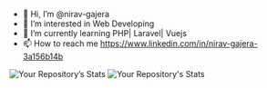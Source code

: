 - 👋 Hi, I’m @nirav-gajera
- 👀 I’m interested in Web Developing
- 🌱 I’m currently learning  PHP| Laravel| Vuejs
- 📫 How to reach me https://www.linkedin.com/in/nirav-gajera-3a156b14b

<!---
nirav-gajera/nirav-gajera is a ✨ special ✨ repository because its `README.md` (this file) appears on your GitHub profile.
You can click the Preview link to take a look at your changes.
--->

![Your Repository’s Stats](https://github-readme-stats.vercel.app/api?username=nirav-gajera&show_icons=true)
![Your Repository's Stats](https://github-readme-stats.vercel.app/api/top-langs/?username=nirav-gajera&theme=blue-green)

